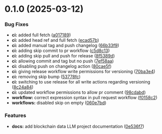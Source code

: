 # 0.1.0 (2025-03-12)


### Bug Fixes

* **ci:** added full fetch ([a017189](https://github.com/jolfr/data-project-example/commit/a017189fe52502ea33af1aa948b37d684c9ec9a6))
* **ci:** added head ref and full fetch ([ecad57b](https://github.com/jolfr/data-project-example/commit/ecad57b4571b8e0411c54a6461eb1cdd9e36ccc8))
* **ci:** added manual tag and push changelog ([66b33f9](https://github.com/jolfr/data-project-example/commit/66b33f932240d4d55302a022ecf8558e4d29f768))
* **ci:** adding skip commit to pr workflow ([c5d8c13](https://github.com/jolfr/data-project-example/commit/c5d8c13df23d772cf46e769846360543123536ce))
* **ci:** adding skip pull and push for release ([8f5389d](https://github.com/jolfr/data-project-example/commit/8f5389d867a7fad392fd6e5c964e3b6d6e3fe996))
* **ci:** allowing commit and tag but no push ([7ef58aa](https://github.com/jolfr/data-project-example/commit/7ef58aa6b904a6843a7ade839902d78ba00f88e3))
* **ci:** disabling push on changelog action ([80cae5f](https://github.com/jolfr/data-project-example/commit/80cae5f9ef7e7378a79993a74dd880ffe329a6ac))
* **ci:** giving release workflow write permissions for versioning ([70ba3e4](https://github.com/jolfr/data-project-example/commit/70ba3e4b4801819cb93d2dd50493820af0b39f27))
* **ci:** removing skip bump ([53778fc](https://github.com/jolfr/data-project-example/commit/53778fcf89b9dcd870761eff08ddd202689bb542))
* **ci:** switching to use release for all write actions regarding versioning ([8c24a84](https://github.com/jolfr/data-project-example/commit/8c24a845d3de23cde4a57b10db58290cf640672c))
* **ci:** updated workflow permissions to allow pr comment ([98cdabd](https://github.com/jolfr/data-project-example/commit/98cdabd1e096108247711a6dbaf8b882d0e48d0d))
* **workflow:** correct expression syntax in pull request workflow ([f0158c2](https://github.com/jolfr/data-project-example/commit/f0158c238f9129ff7aab2f73a5c6452645d2c93e))
* **workflows:** disabled skip on empty ([060e7bd](https://github.com/jolfr/data-project-example/commit/060e7bdf5cae5c359f4960fd3fce980e4918b8fa))


### Features

* **docs:** add blockchain data LLM project documentation ([0e536f7](https://github.com/jolfr/data-project-example/commit/0e536f783e36f8df62e6ef59403d2603641ef98a))



